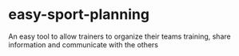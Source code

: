 easy-sport-planning
===================

An easy tool to allow trainers to organize their teams training, share information and communicate with the others
